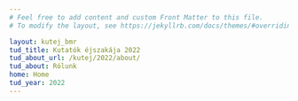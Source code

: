 ```yaml
---
# Feel free to add content and custom Front Matter to this file.
# To modify the layout, see https://jekyllrb.com/docs/themes/#overriding-theme-defaults

layout: kutej_bmr
tud_title: Kutatók éjszakája 2022
tud_about_url: /kutej/2022/about/
tud_about: Rólunk
home: Home
tud_year: 2022
---
```

